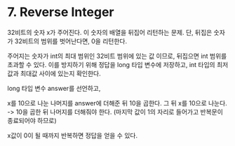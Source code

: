 # 7. Reverse Integer

32비트의 숫자 x가 주어진다. 이 숫자의 배열을 뒤집어 리턴하는 문제.
단, 뒤집은 숫자가 32비트의 범위를 벗어난다면, 0을 리턴한다.

주어지는 숫자가 int의 최대 범위인 32비트 범위에 있는 값 이므로, 뒤집으면 int 범위를 초과할 수 있다.
이를 방지하기 위해 정답을 long 타입 변수에 저장하고, int 타입의 최저값과 최대값 사이에 있는지 확인한다.

long 타입 변수 answer를 선언하고,  

x를 10으로 나눈 나머지를 answer에 더해준 뒤 10을 곱한다.
그 뒤 x를 10으로 나눈다. -> 10을 곱한 뒤 나머지를 더해줘야 한다. (마지막 값이 1의 자리로 들어가고 반복문이 종료되어야 하므로)

x값이 0이 될 때까지 반복하면 정답을 얻을 수 있다.
